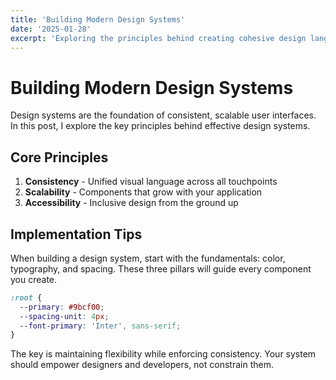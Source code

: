 ```yaml
---
title: 'Building Modern Design Systems'
date: '2025-01-28'
excerpt: 'Exploring the principles behind creating cohesive design languages for web applications'
---
```


# Building Modern Design Systems

Design systems are the foundation of consistent, scalable user interfaces. In this post, I explore the key principles behind effective design systems.

## Core Principles

1. **Consistency** - Unified visual language across all touchpoints
2. **Scalability** - Components that grow with your application
3. **Accessibility** - Inclusive design from the ground up

## Implementation Tips

When building a design system, start with the fundamentals: color, typography, and spacing. These three pillars will guide every component you create.

```css
:root {
  --primary: #9bcf00;
  --spacing-unit: 4px;
  --font-primary: 'Inter', sans-serif;
}
```

The key is maintaining flexibility while enforcing consistency. Your system should empower designers and developers, not constrain them.
